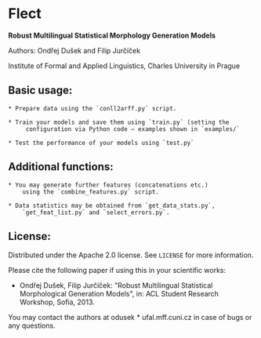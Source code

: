 Flect
=====
**Robust Multilingual Statistical Morphology Generation Models**

Authors: Ondřej Dušek and Filip Jurčíček

Institute of Formal and Applied Linguistics, Charles University in Prague

Basic usage:
------------

    * Prepare data using the `conll2arff.py` script.

    * Train your models and save them using `train.py` (setting the 
         configuration via Python code – examples shown in `examples/`

    * Test the performance of your models using `test.py`

Additional functions:
---------------------

    * You may generate further features (concatenations etc.)
        using the `combine_features.py` script.

    * Data statistics may be obtained from `get_data_stats.py`,
        `get_feat_list.py` and `select_errors.py`.


License:
--------

Distributed under the Apache 2.0 license. See `LICENSE` for more information.

Please cite the following paper if using this in your scientific works:

* Ondřej Dušek, Filip Jurčíček: "Robust Multilingual Statistical Morphological
    Generation Models", in: ACL Student Research Workshop, Sofia, 2013.

You may contact the authors at odusek * ufal.mff.cuni.cz in case of
bugs or any questions.
